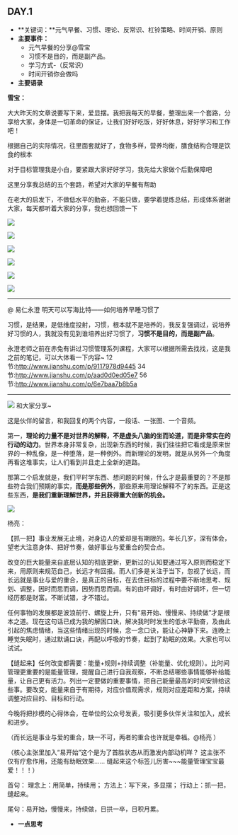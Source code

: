 ## DAY.1
+ **关键词：**元气早餐、习惯、理论、反常识、杠铃策略、时间开销、原则
+ **主要事件：**
    + 元气早餐的分享@雪宝
    + 习惯不是目的，而是副产品。
    + 学习方式-（反常识）
    + 时间开销你会做吗
+ **主要语录**

**雪宝：**

大大昨天的文章说要写下来，爱显摆。我把我每天的早餐，整理出来一个套路，分享给大家，身体是一切革命的保证，让我们好好吃饭，好好休息，好好学习和工作吧！

根据自己的实际情况，往里面套就好了，食物多样，营养均衡，膳食结构合理是饮食的根本

对于目标管理我是小白，要紧跟大家好好学习，我先给大家做个后勤保障吧

这里分享我总结的五个套路，希望对大家的早餐有帮助

在老大的启发下，不做低水平的勤奋，不能只做，要学着提炼总结，形成体系谢谢大家，每天都听着大家的分享，我也想回馈一下


![](./_image/99fbc23b551a5eb21e8d93e09ded373.jpg)

![](./_image/6a3068b512382384292ecbdfb4f9914.jpg)


![](./_image/555d8cabb92513f36a9690de8417a56.jpg)

![](./_image/2e254b5d12c8019b795b6c6a740c5e3.jpg)


![](./_image/00182525e6f3917a6d72ac69a583bb6.jpg)


![](./_image/2d2ee47a22662ec9b7d686c8ef7631e.jpg)

-----------

@ 易仁永澄 明天可以写海比特——如何培养早睡习惯了

习惯，是结果，是低维度投射，习惯，根本就不是培养的，我反复强调过，说培养好习惯的人，我就没有见到谁培养出好习惯了，**习惯不是目的，而是副产品**。

永澄老师之前在赤兔有讲过习惯管理系列课程，大家可以根据所需去找找，这是我之前的笔记，可以大体看一下内容~
12节:http://www.jianshu.com/p/9117978d9445
34节:http://www.jianshu.com/p/aad0d0ed05e7
56节:http://www.jianshu.com/p/6e7baa7b8b5a

---------


![](./_image/f75f93448accf21bf38340c83341bb1.jpg)
和大家分享~

这是伙伴的留言，和我回复的两个内容，一段话、一张图、一个音频。

第一，**理论的力量不是对世界的解释，不是虚头八脑的坐而论道，而是非常实在的行动的动力**。世界本身非常复杂，出现新东西的时候，我们往往把它看成是原来世界的一种乱像，是一种堕落，是一种例外。而新理论的发明，就是从另外一个角度再看这堆事实，让人们看到并且走上全新的道路。

那第二个启发就是，我们平时学东西、想问题的时候，什么才是最重要的？不是那些符合我们预期的事实，**而是那些例外**，那些原来用理论解释不了的东西。正是这些东西，**是我们重新理解世界，并且获得重大创新的机会。**


![](./_image/338469183367768524.png)

杨亮：

【抓一把】事业发展无止境，对身边人的爱却是有期限的。年长几岁，深有体会，望老大注意身体、把好节奏，做好事业与爱重合的契合点。

 改变的巨大能量来自底层认知的彻底更新，更新过的认知要通过写入原则而稳定下来，用原则来规范自己，长远才有回报。而人们多是关注于当下，忽视了长远，而长远就是事业与爱的重合，是真正的目标，在去住目标的过程中要不断地思考、规划、调整，因时而思而调，因势而思而调。有的由坏调好，有时由好调坏，但一切经历都是财富。不断试错，才不错过。

 任何事物的发展都是波浪前行、螺旋上升，只有“易开始、慢慢来、持续做”才是根本之道。现在这句话已成为我的解困口诀，解决我时时发生的低水平勤奋，及由此引起的焦虑情绪，当这些情绪出现的时候，念一念口诀，能让心神静下来。连晚上睡觉失眠时，通过默诵口诀，再配以呼吸的节奏，起到了助眠的效果。大家也可以试试。 

【缝起来】任何改变都需要：能量+规则+持续调整（补能量、优化规则）。比时间管理更重要的是能量管理，提醒自己进行自我观察，不断总结哪些事情能够补给能量，让自己更有活力。列出一定要做的重要事情，把自己能量最高的时间安排给这些事。要改变，能量来自于有期待，对应价值观需求，规则对应差距和方案，持续调整对应目的、目标和行动。 

今晚将把抄模的心得体会，在单位的公众号发表，吸引更多伙伴关注和加入，成长和进步。

（而长远是事业与爱的重合，缺一不可，两者的重合也许就是幸福。@杨亮 ）

（核心主张里加入“易开始”这个是为了首胜状态从而激发内部动机咩？
这主张不仅有疗愈作用，还能有助眠效果……
缝起来这个标签儿厉害~~~能量管理宝宝最爱！！！）

首句：
理念上：用简单，持续用；
方法上：写下来，多显摆；
行动上：抓一把，缝起来。

尾句：易开始，慢慢来，持续做，日拱一卒，日积月累。


+ **一点思考**
